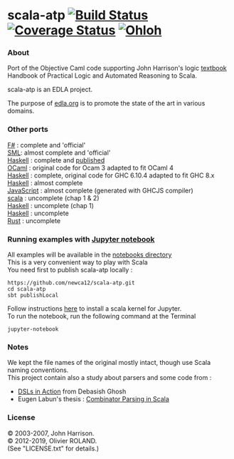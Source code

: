 # scala-atp [![Build Status](https://travis-ci.org/newca12/scala-atp.svg?branch=master)](https://travis-ci.org/newca12/scala-atp) [![Coverage Status](https://coveralls.io/repos/newca12/scala-atp/badge.png)](https://coveralls.io/r/newca12/scala-atp) [![Ohloh](http://www.openhub.net/p/scala-atp/widgets/project_thin_badge.gif)](https://www.openhub.net/p/scala-atp)

### About ###
Port of the Objective Caml code supporting John Harrison's logic [textbook](http://www.cambridge.org/catalogue/catalogue.asp?isbn=9780521899574) Handbook of Practical Logic and Automated Reasoning to Scala.

scala-atp is an EDLA project.

The purpose of [edla.org](https://edla.org) is to promote the state of the art in various domains.

### Other ports ###
[F#](https://github.com/jack-pappas/fsharp-logic-examples) : complete and 'official'  
[SML](https://github.com/logic-tools/sml-handbook): almost complete and 'official'  
[Haskell](https://github.com/seereason/atp-haskell) : complete and [published](https://hackage.haskell.org/package/atp-haskell)  
[OCaml](https://github.com/newca12/ocaml-atp) : original code for Ocam 3 adapted to fit OCaml 4  
[Haskell](https://github.com/newca12/haskell-atp) : complete, original code for GHC 6.10.4 adapted to fit GHC 8.x  
[Haskell](https://github.com/etu-fkti5301-bgu/alt-exam_automated_theorem_proving) : almost complete  
[JavaScript](https://github.com/etu-fkti5301-bgu/alt-exam_atp_system) : almost complete (generated with GHCJS compiler)  
[scala](https://github.com/inpefess/practical-logic-handbook) : uncomplete (chap 1 & 2)  
[Haskell](https://github.com/relrod/HPLAR) : uncomplete (chap 1)  
[Haskell](https://github.com/elliottt/plar) : uncomplete  
[Rust](https://github.com/nikomatsakis/plar-rs) : uncomplete

### Running examples with [Jupyter notebook](http://jupyter.org/) ###

All examples will be available in the [notebooks directory](https://github.com/newca12/scala-atp/tree/master/notebooks)  
This is a very convenient way to play with Scala  
You need first to publish scala-atp locally :
```
https://github.com/newca12/scala-atp.git
cd scala-atp
sbt publishLocal
```
Follow instructions [here](https://github.com/jupyter-scala/jupyter-scala) to install a scala kernel for Jupyter.  
To run the notebook, run the following command at the Terminal 
```
jupyter-notebook
```
### Notes ###
We kept the file names of the original mostly intact, though use Scala naming conventions.  
This project contain also a study about parsers and some code from :  
* [DSLs in Action](http://books.google.fr/books?id=SzD6RAAACAAJ&num=16&source=gbs_slider_cls_metadata_1003_mylibrary) from Debasish Ghosh  
* Eugen Labun's thesis : [Combinator Parsing in Scala](https://docs.google.com/file/d/0B7LbY7bJaltldVRhMHhfT1F4VkE/edit?pli=1)

### License ###
© 2003-2007, John Harrison.   
© 2012-2019, Olivier ROLAND.  
(See "LICENSE.txt" for details.)

